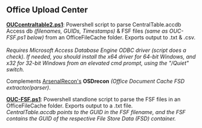 
## Office Upload Center

**[OUCcentraltable2.ps1](https://github.com/kacos2000/Other/blob/master/OfficeFileCache/OUCcentraltable2.ps1)**: Powershell script to parse CentralTable.accdb Access db *(filenames, GUIDs, Timestamps)* & FSF files *(same as OUC-FSF.ps1 below)* from an OfficeFileCache folder. Exports output to .txt & .csv. <br><br>
*Requires Microsoft Access Database Engine ODBC driver (*script does a check*). If needed, you should install the x64 driver for 64-bit Windows, and x32 for 32-bit Windows from an elevated cmd prompt, using the "/Quiet" switch.* 

Complements [ArsenalRecon's](https://arsenalrecon.com/) **OSDrecon** *(Office Document Cache FSD extractor/parser)*.

**[OUC-FSF.ps1](https://github.com/kacos2000/Other/blob/master/OfficeFileCache/OUC-FSF.ps1)**: Powershell standlone script to parse the FSF files in an OfficeFileCache folder. Exports output to a .txt file.<br>
*CentralTable.accdb points to the GUID in the FSF filename, and the FSF contains the GUID of the respective File Store Data (FSD) container.* 
